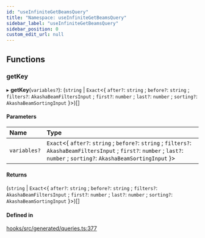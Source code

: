 ```yaml
---
id: "useInfiniteGetBeamsQuery"
title: "Namespace: useInfiniteGetBeamsQuery"
sidebar_label: "useInfiniteGetBeamsQuery"
sidebar_position: 0
custom_edit_url: null
---
```


## Functions

### getKey

▸ **getKey**(`variables?`): (`string` \| `Exact`<{ `after?`: `string` ; `before?`: `string` ; `filters?`: `AkashaBeamFiltersInput` ; `first?`: `number` ; `last?`: `number` ; `sorting?`: `AkashaBeamSortingInput`  }\>)[]

#### Parameters

| Name | Type |
| :------ | :------ |
| `variables?` | `Exact`<{ `after?`: `string` ; `before?`: `string` ; `filters?`: `AkashaBeamFiltersInput` ; `first?`: `number` ; `last?`: `number` ; `sorting?`: `AkashaBeamSortingInput`  }\> |

#### Returns

(`string` \| `Exact`<{ `after?`: `string` ; `before?`: `string` ; `filters?`: `AkashaBeamFiltersInput` ; `first?`: `number` ; `last?`: `number` ; `sorting?`: `AkashaBeamSortingInput`  }\>)[]

#### Defined in

[hooks/src/generated/queries.ts:377](https://github.com/AKASHAorg/akasha-core/blob/6ca157f7/libs/hooks/src/generated/queries.ts#L377)
